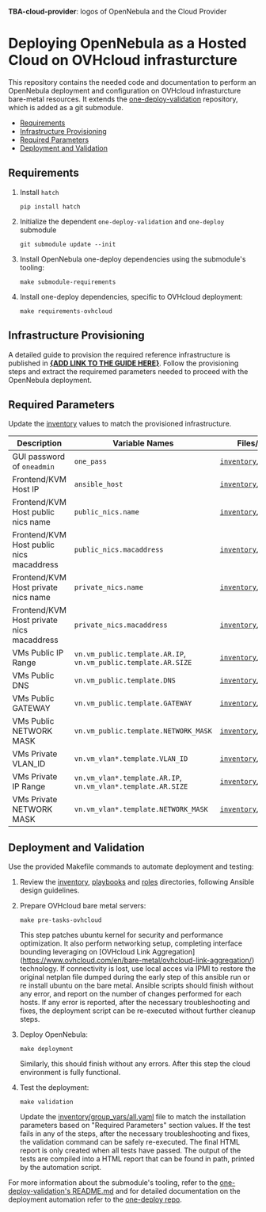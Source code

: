 **TBA-cloud-provider**: logos of OpenNebula and the Cloud Provider

# Deploying OpenNebula as a Hosted Cloud on OVHcloud infrasturcture

This repository contains the needed code and documentation to perform an OpenNebula deployment and configuration on OVHcloud infrasturcture bare-metal resources. It extends the [one-deploy-validation](https://github.com/OpenNebula/one-deploy-validation) repository, which is added as a git submodule.

- [Requirements](#requirements)
- [Infrastructure Provisioning](#infrastructure-provisioning)
- [Required Parameters](#required-parameters)
- [Deployment and Validation](#deployment-and-validation)

## Requirements

1. Install `hatch`

   ```shell
   pip install hatch
   ```

1. Initialize the dependent `one-deploy-validation` and `one-deploy` submodule

   ```shell
   git submodule update --init
   ```

1. Install OpenNebula one-deploy dependencies using the submodule's tooling:

   ```shell
   make submodule-requirements
   ```

1. Install one-deploy dependencies, specific to OVHcloud deployment:

   ```shell
   make requirements-ovhcloud
   ```

## Infrastructure Provisioning

A detailed guide to provision the required reference infrastructure is published in **[{ADD LINK TO THE GUIDE HERE}]()**.
Follow the provisioning steps and extract the requiremed parameters needed to proceed with the OpenNebula deployment.

## Required Parameters

Update the [inventory](./inventory/) values to match the provisioned infrastructure.

| Description                              | Variable Names                                                | Files/Location                                         |
|------------------------------------------|---------------------------------------------------------------|--------------------------------------------------------|
| GUI password of `oneadmin`               | `one_pass`                                                    | [`inventory/ovhcloud.yml`](./inventory/ovhcloud.yml)   |
| Frontend/KVM Host IP                     | `ansible_host`                                                | [`inventory/ovhcloud.yml`](./inventory/ovhcloud.yml)   |
| Frontend/KVM Host public nics name       | `public_nics.name`                                            | [`inventory/ovhcloud.yml`](./inventory/ovhcloud.yml)   |
| Frontend/KVM Host public nics macaddress | `public_nics.macaddress`                                      | [`inventory/ovhcloud.yml`](./inventory/ovhcloud.yml)   |
| Frontend/KVM Host private nics name      | `private_nics.name`                                           | [`inventory/ovhcloud.yml`](./inventory/ovhcloud.yml)   |
| Frontend/KVM Host private nics macaddress| `private_nics.macaddress`                                     | [`inventory/ovhcloud.yml`](./inventory/ovhcloud.yml)   |
| VMs Public IP Range                      | `vn.vm_public.template.AR.IP`, `vn.vm_public.template.AR.SIZE`| [`inventory/ovhcloud.yml`](./inventory/ovhcloud.yml)   |
| VMs Public DNS                           | `vn.vm_public.template.DNS`                                   | [`inventory/ovhcloud.yml`](./inventory/ovhcloud.yml)   |
| VMs Public GATEWAY                       | `vn.vm_public.template.GATEWAY`                               | [`inventory/ovhcloud.yml`](./inventory/ovhcloud.yml)   |
| VMs Public NETWORK MASK                  | `vn.vm_public.template.NETWORK_MASK`                          | [`inventory/ovhcloud.yml`](./inventory/ovhcloud.yml)   |
| VMs Private VLAN_ID                      | `vn.vm_vlan*.template.VLAN_ID`                                | [`inventory/ovhcloud.yml`](./inventory/ovhcloud.yml)   |
| VMs Private IP Range                     | `vn.vm_vlan*.template.AR.IP`, `vn.vm_vlan*.template.AR.SIZE`  | [`inventory/ovhcloud.yml`](./inventory/ovhcloud.yml)   |
| VMs Private NETWORK MASK                 | `vn.vm_vlan*.template.NETWORK_MASK`                           | [`inventory/ovhcloud.yml`](./inventory/ovhcloud.yml)   |

## Deployment and Validation

Use the provided Makefile commands to automate deployment and testing:

1. Review the [inventory](./inventory/), [playbooks](./playbooks/) and [roles](./roles/) directories, following Ansible design guidelines.

1. Prepare OVHcloud bare metal servers:

   ```shell
   make pre-tasks-ovhcloud
   ```
   This step patches ubuntu kernel for security and performance optimization. It also perform networking setup, completing interface bounding
   leveraging on [OVHcloud Link Aggregation] (https://www.ovhcloud.com/en/bare-metal/ovhcloud-link-aggregation/) technology. If connectivity is lost, use local acces via IPMI to restore the original netplan file dumped during the early step of this ansible run or re install ubuntu on the bare metal.
   Ansible scripts should finish without any error, and report on the number of changes performed for each hosts. If any error is reported, after the necessary troubleshooting and fixes, the deployment script can be re-executed without further cleanup steps.

1. Deploy OpenNebula:

   ```shell
   make deployment
   ```
   Similarly, this should finish without any errors. After this step the cloud environment is fully functional.

1. Test the deployment:

   ```shell
   make validation
   ```
   Update the [inventory/group_vars/all.yaml](./inventory/group_vars/all.yaml) file to match the installation parameters based on "Required Parameters" section values.
   If the test fails in any of the steps, after the necessary troubleshooting and fixes, the validation command can be safely re-executed. The final HTML report is only created when all tests have passed.
   The output of the tests are compiled into a HTML report that can be found in path, printed by the automation script.

For more information about the submodule's tooling, refer to the [one-deploy-validation's README.md](https://github.com/OpenNebula/one-deploy-validation/blob/master/README.md) and for detailed documentation on the deployment automation refer to the [one-deploy repo](https://github.com/OpenNebula/one-deploy).


